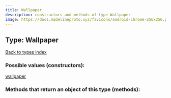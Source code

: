 ```yaml
---
title: Wallpaper
description: constructors and methods of type Wallpaper
image: https://docs.madelineproto.xyz/favicons/android-chrome-256x256.png
---
```

## Type: Wallpaper  
[Back to types index](index.md)



### Possible values (constructors):

[wallpaper](../constructors/wallpaper.md)  



### Methods that return an object of this type (methods):



